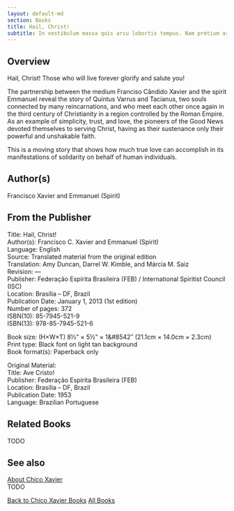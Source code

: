 ```yaml
---
layout: default-md
section: Books
title: Hail, Christ!
subtitle: In vestibulum massa quis arcu lobortis tempus. Nam pretium arcu in odio vulputate luctus.
---
```


## Overview
Hail, Christ! Those who will live forever glorify and salute you!

The partnership between the medium Franciso Cândido Xavier and the spirit Emmanuel reveal the story of Quintus Varrus and Tacianus, two souls connected by many reincarnations, and who meet each other once again in the third century of Christianity in a region controlled by the Roman Empire. As an example of simplicity, trust, and love, the pioneers of the Good News devoted themselves to serving Christ, having as their sustenance only their powerful and unshakable faith.

This is a moving story that shows how much true love can accomplish in its manifestations of solidarity on behalf of human individuals.

## Author(s)
Francisco Xavier and Emmanuel (Spirit)

## From the Publisher
Title: 	Hail, Christ!  
Author(s): 	Francisco C. Xavier and Emmanuel (Spirit)  
Language: 	English  
Source: 	Translated material from the original edition  
Translation: 	Amy Duncan, Darrel W. Kimble, and Márcia M. Saiz  
Revision: 	—  
Publisher: 	Federação Espírita Brasileira (FEB) / International Spiritist Council (ISC)  
Location: 	Brasília – DF, Brazil  
Publication Date: 	January 1, 2013 (1st edition)  
Number of pages: 	372  
ISBN(10): 	85-7945-521-9  
ISBN(13): 	978-85-7945-521-6  
  
Book size: (H×W×T) 	8⅓” × 5½” × 1&#8542″ (21.1cm × 14.0cm × 2.3cm)  
Print type: 	Black font on light tan background  
Book format(s): 	Paperback only  
  
Original Material: 	  
Title: 	Ave Cristo!  
Publisher: 	Federação Espírita Brasileira (FEB)  
Location: 	Brasília – DF, Brazil  
Publication Date: 	1953  
Language: 	Brazilian Portuguese  

## Related Books
TODO

## See also
[About Chico Xavier](/profile/chico-xavier)  
TODO


<a href="/books/chico-xavier" class="button">Back to Chico Xavier Books</a>
<a href="/books" class="button">All Books</a>

